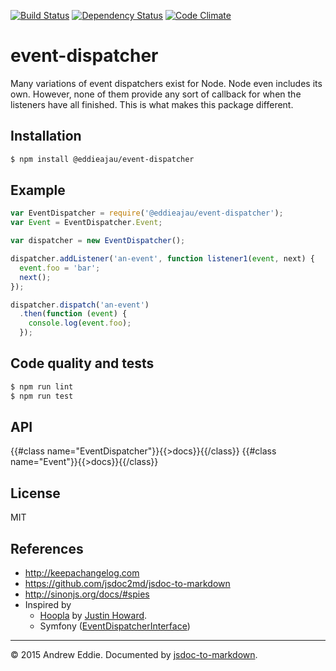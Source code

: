 [![Build Status](https://travis-ci.org/eddieajau/node-event-dispatcher.svg?branch=master)](https://travis-ci.org/eddieajau/node-config-factory)
[![Dependency Status](https://gemnasium.com/eddieajau/node-event-dispatcher.svg)](https://gemnasium.com/eddieajau/node-event-dispatcher)
[![Code Climate](https://codeclimate.com/repos/5592025ce30ba01056016597/badges/2b9fa02abeb784d2193c/gpa.svg)](https://codeclimate.com/repos/5592025ce30ba01056016597/feed)

# event-dispatcher

Many variations of event dispatchers exist for Node. Node even includes its own. However, none of them provide any sort of callback for when the listeners have all finished. This is what makes this package different.

## Installation

```sh
$ npm install @eddieajau/event-dispatcher
```

## Example

```js
var EventDispatcher = require('@eddieajau/event-dispatcher');
var Event = EventDispatcher.Event;

var dispatcher = new EventDispatcher();

dispatcher.addListener('an-event', function listener1(event, next) {
  event.foo = 'bar';
  next();
});

dispatcher.dispatch('an-event')
  .then(function (event) {
    console.log(event.foo);
  });
```

## Code quality and tests

```sh
$ npm run lint
$ npm run test
```

## API
{{#class name="EventDispatcher"}}{{>docs}}{{/class}}
{{#class name="Event"}}{{>docs}}{{/class}}
## License

MIT

## References
* http://keepachangelog.com
* https://github.com/jsdoc2md/jsdoc-to-markdown
* http://sinonjs.org/docs/#spies
* Inspired by
  - [Hoopla](https://github.com/justinhoward/hoopla) by [Justin Howard](https://github.com/justinhoward).
  - Symfony ([EventDispatcherInterface](https://github.com/symfony/EventDispatcher/blob/master/EventDispatcherInterface.php))

* * *

&copy; 2015 Andrew Eddie. Documented by [jsdoc-to-markdown](https://github.com/75lb/jsdoc-to-markdown).
